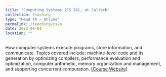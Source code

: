 ```yaml
---
title: "Computing Systems (CS 24), at Caltech"
collection: teaching
type: "Head TA – Online"
permalink: /teaching/cs24
date: 2022-06-01
location: ""
---
```


How computer systems execute programs, store information, and communicate. Topics covered include: machine-level code and its generation by optimizing compilers, performance evaluation and optimization, computer arithmetic, memory organization and management, and supporting concurrent computation. [[Course Website]](https://com.puter.systems/22fa/)